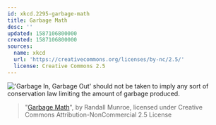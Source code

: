 ```yaml
---
id: xkcd.2295-garbage-math
title: Garbage Math
desc: ''
updated: 1587106800000
created: 1587106800000
sources:
  name: xkcd
  url: 'https://creativecommons.org/licenses/by-nc/2.5/'
  license: Creative Commons 2.5
---
```

!['Garbage In, Garbage Out' should not be taken to imply any sort of conservation law limiting the amount of garbage produced.](https://imgs.xkcd.com/comics/garbage_math.png)
> "[Garbage Math](https://xkcd.com/2295/)", by Randall Munroe, licensed under Creative Commons Attribution-NonCommercial 2.5 License
